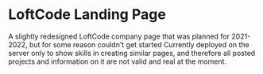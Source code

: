 # LoftCode Landing Page

A slightly redesigned LoftCode company page that was planned for 2021-2022, but for some reason couldn't get started 
Currently deployed on the server only to show skills in creating similar pages,
and therefore all posted projects and information on it are not valid and real at the moment.